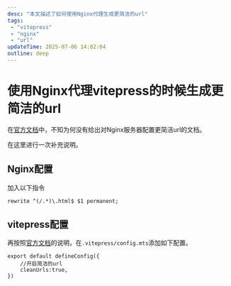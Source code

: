```yaml
---
desc: "本文描述了如何使用Nginx代理生成更简洁的url"
tags: 
 - "vitepress"
 - "nginx"
 - "url"
updateTime: 2025-07-06 14:02:04
outline: deep
---
```

# 使用Nginx代理vitepress的时候生成更简洁的url

在[官方文档](https://vitepress.dev/zh/guide/routing#generating-clean-url)中，不知为何没有给出对Nginx服务器配置更简洁url的文档。

在这里进行一次补充说明。

## Nginx配置

加入以下指令

```nginx
rewrite ^(/.*)\.html$ $1 permanent;
```

## vitepress配置

再按照[官方文档](https://vitepress.dev/zh/reference/site-config#cleanurls)的说明，在`.vitepress/config.mts`添加如下配置。

```js{3}
export default defineConfig({
    //开启简洁的url
    cleanUrls:true,
})
```
